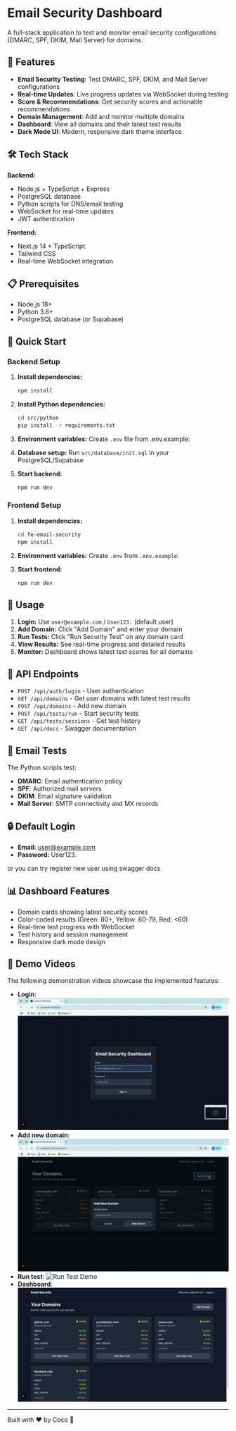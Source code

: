 # Email Security Dashboard

A full-stack application to test and monitor email security configurations (DMARC, SPF, DKIM, Mail Server) for domains.

## 🚀 Features

- **Email Security Testing**: Test DMARC, SPF, DKIM, and Mail Server configurations
- **Real-time Updates**: Live progress updates via WebSocket during testing
- **Score & Recommendations**: Get security scores and actionable recommendations
- **Domain Management**: Add and monitor multiple domains
- **Dashboard**: View all domains and their latest test results
- **Dark Mode UI**: Modern, responsive dark theme interface

## 🛠 Tech Stack

**Backend:**

- Node.js + TypeScript + Express
- PostgreSQL database
- Python scripts for DNS/email testing
- WebSocket for real-time updates
- JWT authentication

**Frontend:**

- Next.js 14 + TypeScript
- Tailwind CSS
- Real-time WebSocket integration

## 📋 Prerequisites

- Node.js 18+
- Python 3.8+
- PostgreSQL database (or Supabase)

## 🚀 Quick Start

### Backend Setup

1. **Install dependencies:**

   ```bash
   npm install
   ```

2. **Install Python dependencies:**

   ```bash
   cd src/python
   pip install -r requirements.txt
   ```

3. **Environment variables:**
   Create `.env` file from .env.example:

4. **Database setup:**
   Run `src/database/init.sql` in your PostgreSQL/Supabase

5. **Start backend:**

   ```bash
   npm run dev
   ```

### Frontend Setup

1. **Install dependencies:**

   ```bash
   cd fe-email-security
   npm install
   ```

2. **Environment variables:**
   Create `.env` from `.env.example`:

3. **Start frontend:**

   ```bash
   npm run dev
   ```

## 🔧 Usage

1. **Login:** Use `user@example.com` / `User123.` (default user)
2. **Add Domain:** Click "Add Domain" and enter your domain
3. **Run Tests:** Click "Run Security Test" on any domain card
4. **View Results:** See real-time progress and detailed results
5. **Monitor:** Dashboard shows latest test scores for all domains

## 📡 API Endpoints

- `POST /api/auth/login` - User authentication
- `GET /api/domains` - Get user domains with latest test results
- `POST /api/domains` - Add new domain
- `POST /api/tests/run` - Start security tests
- `GET /api/tests/sessions` - Get test history
- `GET /api/docs` - Swagger documentation

## 🐍 Email Tests

The Python scripts test:

- **DMARC**: Email authentication policy
- **SPF**: Authorized mail servers
- **DKIM**: Email signature validation
- **Mail Server**: SMTP connectivity and MX records

## 🔒 Default Login

- **Email:** user@example.com
- **Password:** User123.

or you can try register new user using swagger docs

## 📊 Dashboard Features

- Domain cards showing latest security scores
- Color-coded results (Green: 80+, Yellow: 60-79, Red: <60)
- Real-time test progress with WebSocket
- Test history and session management
- Responsive dark mode design

## 🎥 Demo Videos

The following demonstration videos showcase the implemented features:

- **Login**: ![Login Demo](docs/login.gif)
- **Add new domain**: ![Add New Domain Demo](docs/new-domain.gif)
- **Run test**: ![Run Test Demo](docs/run-test.gif)
- **Dashboard**: ![Dashboard](docs/dashboard.png)

---

Built with ❤️ by Coco 🥥
